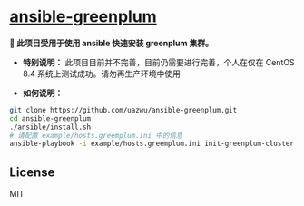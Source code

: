 [ansible-greenplum](https://github.com/uazwu/ansible-greenplum)
=======

**🎉 此项目受用于使用 ansible 快速安装 greenplum 集群。**

- **特别说明：** 此项目目前并不完善，目前仍需要进行完善，个人在仅在 CentOS 8.4 系统上测试成功。请勿再生产环境中使用

- **如何说明：** 
```bash
git clone https://github.com/uazwu/ansible-greenplum.git
cd ansible-greenplum
./ansible/install.sh
# 请配置 example/hosts.greemplum.ini 中的信息
ansible-playbook -i example/hosts.greemplum.ini init-greenplum-cluster.yml
```

## License

MIT